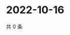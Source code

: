 # 2022-10-16

共 0 条

<!-- BEGIN WEIBO -->
<!-- 最后更新时间 Sun Oct 16 2022 02:07:18 GMT+0800 (China Standard Time) -->

<!-- END WEIBO -->
